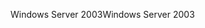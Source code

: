 <span data-ttu-id="209df-101">Windows Server 2003</span><span class="sxs-lookup"><span data-stu-id="209df-101">Windows Server 2003</span></span>